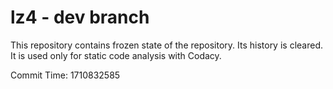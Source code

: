 # lz4 - dev branch

This repository contains frozen state of the repository.
Its history is cleared. It is used only for static code
analysis with Codacy.

Commit Time: 1710832585